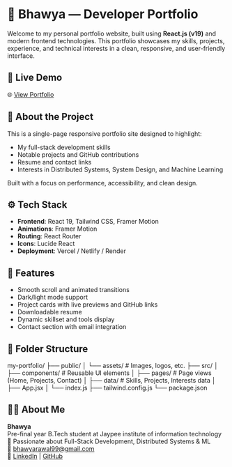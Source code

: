 # 💼 Bhawya — Developer Portfolio

Welcome to my personal portfolio website, built using **React.js (v19)** and modern frontend technologies. This portfolio showcases my skills, projects, experience, and technical interests in a clean, responsive, and user-friendly interface.

<!-- ![Portfolio Banner](https://your-banner-image-url.com) Optional -->

## 🚀 Live Demo

🌐 [View Portfolio](https://my-portfolio-kappa-sable-89.vercel.app/)

## 📌 About the Project

This is a single-page responsive portfolio site designed to highlight:
- My full-stack development skills
- Notable projects and GitHub contributions
- Resume and contact links
- Interests in Distributed Systems, System Design, and Machine Learning

Built with a focus on performance, accessibility, and clean design.

## ⚙️ Tech Stack

- **Frontend**: React 19, Tailwind CSS, Framer Motion
- **Animations**: Framer Motion
- **Routing**: React Router
- **Icons**: Lucide React
- **Deployment**: Vercel / Netlify / Render

## 🎯 Features

- Smooth scroll and animated transitions
- Dark/light mode support
- Project cards with live previews and GitHub links
- Downloadable resume
- Dynamic skillset and tools display
- Contact section with email integration

## 📁 Folder Structure

my-portfolio/
├── public/
│ └── assets/ # Images, logos, etc.
├── src/
│ ├── components/ # Reusable UI elements
│ ├── pages/ # Page views (Home, Projects, Contact)
│ ├── data/ # Skills, Projects, Interests data
│ ├── App.jsx
│ └── index.js
├── tailwind.config.js
└── package.json


## 🧑‍💻 About Me

**Bhawya**  
Pre-final year B.Tech student at Jaypee institute of information technology 
🌱 Passionate about Full-Stack Development, Distributed Systems & ML  
📧 bhawyarawal99@gmail.com  
🔗 [LinkedIn](https://www.linkedin.com/in/bhawya-rawal-480697284/) | [GitHub](https://github.com/bhawya-rawal)

